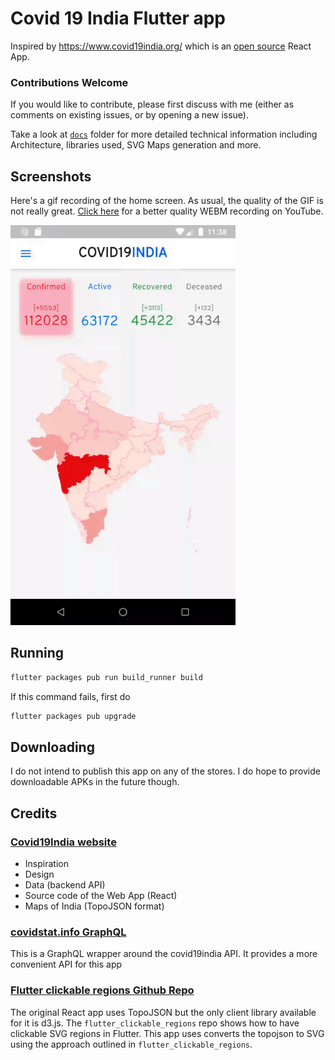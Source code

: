 # Covid 19 India Flutter app

Inspired by https://www.covid19india.org/ which is an [open source](https://github.com/covid19india/covid19india-react) React App.

### Contributions Welcome

If you would like to contribute, please first discuss with me (either as comments on existing issues, or by opening a new issue).

Take a look at [`docs`](docs/) folder for more detailed technical information including Architecture, libraries used, SVG Maps generation and more.

## Screenshots

Here's a gif recording of the home screen. As usual, the quality of the GIF is not really great. [Click here](https://youtu.be/h3p9_ntxgd4) for a better quality WEBM recording on YouTube.

![Home Screen](screenshots/covid19india-flutter.gif)


## Running

```bash
flutter packages pub run build_runner build
```

If this command fails, first do

```bash
flutter packages pub upgrade
```

## Downloading

I do not intend to publish this app on any of the stores. I do hope to provide downloadable APKs in the future though.

## Credits

### [Covid19India website](https://www.covid19india.org/)

  - Inspiration 
  - Design
  - Data (backend API)
  - Source code of the Web App (React)
  - Maps of India (TopoJSON format)

### [covidstat.info GraphQL](https://covidstat.info/graphql)

This is a GraphQL wrapper around the covid19india API. It provides a more convenient API for this app

### [Flutter clickable regions Github Repo](https://github.com/gi097/flutter_clickable_regions)

The original React app uses TopoJSON but the only client library available for it is d3.js. The `flutter_clickable_regions` repo shows how to have clickable SVG regions in Flutter. This app uses converts the topojson to SVG using the approach outlined in `flutter_clickable_regions`. 